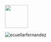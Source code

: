 <img src="https://i.postimg.cc/HnGf1M6w/eye-gif.gif" width="75" height="75"/>

<p><img src="https://github-readme-stats.vercel.app/api/top-langs?username=ecuellarfernandez&show_icons=true&locale=en&layout=compact" alt="ecuellarfernandez" /></p>
